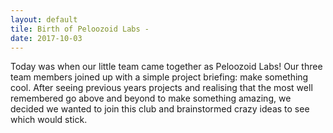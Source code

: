 ```yaml
---
layout: default
tile: Birth of Peloozoid Labs -
date: 2017-10-03
---
```


Today was when our little team came together as Peloozoid Labs! Our three team members joined up with a simple project briefing: make something cool. After seeing previous years projects and realising that the most well remembered go above and beyond to make something amazing, we decided we wanted to join this club and brainstormed crazy ideas to see which would stick.

<!--excerpt-->
